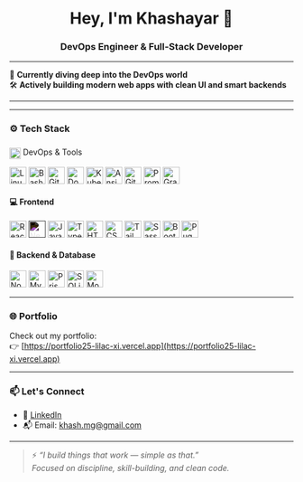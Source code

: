 <h1 align="center">Hey, I'm Khashayar 👋</h1>
<h3 align="center">DevOps Engineer & Full-Stack Developer </h3>


---

🌱 **Currently diving deep into the DevOps world**  
🛠️ **Actively building modern web apps with clean UI and smart backends**

---

---

### ⚙️ Tech Stack

#### <h3 align="left">
  <img src="https://upload.wikimedia.org/wikipedia/commons/9/9e/Infinity_symbol.svg" alt="Infinity" width="20" height="20" style="vertical-align:middle;"/> DevOps & Tools
</h3>
<p align="left">
  <!-- Core Tools -->
  <img src="https://cdn.jsdelivr.net/gh/devicons/devicon/icons/linux/linux-original.svg" alt="Linux" width="30" height="30"/>
  <img src="https://cdn.jsdelivr.net/gh/devicons/devicon/icons/bash/bash-original.svg" alt="Bash" width="30" height="30"/>
  <img src="https://cdn.jsdelivr.net/gh/devicons/devicon/icons/git/git-original.svg" alt="Git" width="30" height="30"/>
  <img src="https://cdn.jsdelivr.net/gh/devicons/devicon/icons/docker/docker-original.svg" alt="Docker" width="30" height="30"/>
  
  <!-- DevOps & Automation -->
  <img src="https://cdn.jsdelivr.net/gh/devicons/devicon/icons/kubernetes/kubernetes-plain.svg" alt="Kubernetes" width="30" height="30"/>
  <img src="https://cdn.jsdelivr.net/gh/devicons/devicon/icons/ansible/ansible-original.svg" alt="Ansible" width="30" height="30"/>
  <img src="https://cdn.jsdelivr.net/gh/devicons/devicon/icons/gitlab/gitlab-original.svg" alt="GitLab" width="30" height="30"/>
  
  <!-- Monitoring & CI/CD -->
  <img src="https://cdn.jsdelivr.net/gh/devicons/devicon/icons/prometheus/prometheus-original.svg" alt="Prometheus" width="30" height="30"/>
  <img src="https://cdn.jsdelivr.net/gh/devicons/devicon/icons/grafana/grafana-original.svg" alt="Grafana" width="30" height="30"/>
</p>

#### 💻 Frontend
<p align="left">
  <img src="https://cdn.jsdelivr.net/gh/devicons/devicon/icons/react/react-original.svg" alt="React" width="30" height="30"/>
  <img src="https://cdn.jsdelivr.net/gh/devicons/devicon/icons/nextjs/nextjs-original.svg" alt="Next.js" width="30" height="30" style="filter: invert(1)"/>
  <img src="https://cdn.jsdelivr.net/gh/devicons/devicon/icons/javascript/javascript-original.svg" alt="JavaScript" width="30" height="30"/>
  <img src="https://cdn.jsdelivr.net/gh/devicons/devicon/icons/typescript/typescript-original.svg" alt="TypeScript" width="30" height="30"/>
  <img src="https://cdn.jsdelivr.net/gh/devicons/devicon/icons/html5/html5-original.svg" alt="HTML" width="30" height="30"/>
  <img src="https://cdn.jsdelivr.net/gh/devicons/devicon/icons/css3/css3-original.svg" alt="CSS" width="30" height="30"/>
  <img src="https://cdn.simpleicons.org/tailwindcss/06B6D4" alt="Tailwind CSS" width="30" height="30"/>
  <img src="https://cdn.jsdelivr.net/gh/devicons/devicon/icons/sass/sass-original.svg" alt="Sass" width="30" height="30"/>
  <img src="https://cdn.jsdelivr.net/gh/devicons/devicon/icons/bootstrap/bootstrap-original.svg" alt="Bootstrap" width="30" height="30"/>
  <img src="https://cdn.simpleicons.org/pug/A86454" alt="Pug" width="30" height="30"/>
  
</p>

#### 🧠 Backend & Database
<p align="left">
  <img src="https://cdn.jsdelivr.net/gh/devicons/devicon/icons/nodejs/nodejs-original.svg" alt="Node.js" width="30" height="30"/>
  <img src="https://cdn.jsdelivr.net/gh/devicons/devicon/icons/mysql/mysql-original.svg" alt="MySQL" width="30" height="30"/>
  <img src="https://cdn.jsdelivr.net/gh/devicons/devicon/icons/prisma/prisma-original.svg" alt="Prisma" width="30" height="30"/>
  <img src="https://cdn.jsdelivr.net/gh/devicons/devicon/icons/sqlite/sqlite-original.svg" alt="SQLite" width="30" height="30"/>
  <img src="https://cdn.jsdelivr.net/gh/devicons/devicon/icons/mongodb/mongodb-original.svg" alt="MongoDB" width="30" height="30"/>
 
</p>


---

### 🌐 Portfolio

Check out my portfolio:  
👉 [https://portfolio25-lilac-xi.vercel.app](https://portfolio25-lilac-xi.vercel.app)

---

### 📫 Let's Connect

- 💼 [LinkedIn](https://www.linkedin.com/in/khashayar-mir/)
- 📬 Email: khash.mg@gmail.com  

---

> ⚡ *“I build things that work — simple as that.”*  
> *Focused on discipline, skill-building, and clean code.*

